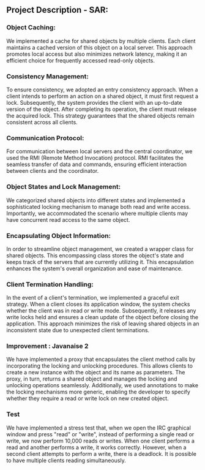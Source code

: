 ## Project Description - SAR:

### Object Caching:
We implemented a cache for shared objects by multiple clients. Each client maintains a cached version of this object on a local server. This approach promotes local access but also minimizes network latency, making it an efficient choice for frequently accessed read-only objects.

### Consistency Management:
To ensure consistency, we adopted an entry consistency approach. When a client intends to perform an action on a shared object, it must first request a lock. Subsequently, the system provides the client with an up-to-date version of the object. After completing its operation, the client must release the acquired lock. This strategy guarantees that the shared objects remain consistent across all clients.

### Communication Protocol:
For communication between local servers and the central coordinator, we used the RMI (Remote Method Invocation) protocol. RMI facilitates the seamless transfer of data and commands, ensuring efficient interaction between clients and the coordinator.

### Object States and Lock Management:
We categorized shared objects into different states and implemented a sophisticated locking mechanism to manage both read and write access. Importantly, we accommodated the scenario where multiple clients may have concurrent read access to the same object.

### Encapsulating Object Information:
In order to streamline object management, we created a wrapper class for shared objects. This encompassing class stores the object's state and keeps track of the servers that are currently utilizing it. This encapsulation enhances the system's overall organization and ease of maintenance.

### Client Termination Handling:
In the event of a client's termination, we implemented a graceful exit strategy. When a client closes its application window, the system checks whether the client was in read or write mode. Subsequently, it releases any write locks held and ensures a clean update of the object before closing the application. This approach minimizes the risk of leaving shared objects in an inconsistent state due to unexpected client terminations.

### Improvement : Javanaise 2
We have implemented a proxy that encapsulates the client method calls by incorporating the locking and unlocking procedures. This allows clients to create a new instance with the object and its name as parameters. The proxy, in turn, returns a shared object and manages the locking and unlocking operations seamlessly. 
Additionally, we used annotations to make the locking mechanisms more generic, enabling the developer to specify whether they require a read or write lock on new created object.

### Test
We have implemented a stress test that, when we open the IRC graphical window and press "read" or "write", instead of performing a single read or write, we now perform 10,000 reads or writes. When one client performs a read and another performs a write, it works correctly. However, when a second client attempts to perform a write, there is a deadlock. It is possible to have multiple clients reading simultaneously.
